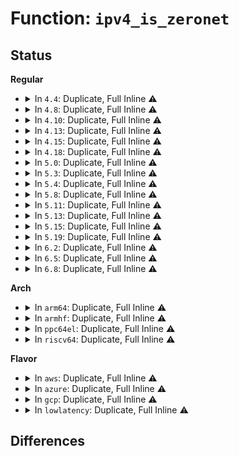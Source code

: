 # Function: <code>ipv4_is_zeronet</code>

## Status
<b>Regular</b>
<ul>
<li>
<details>
<summary>In <code>4.4</code>: Duplicate, Full Inline ⚠️</summary>

**Collision:** Static Duplication

**Inline:** Full

**Transformation:** False

**Instances:**

```
In net/ipv4/route.c (ffffffff81755810)
Location: include/linux/in.h:63
Inline: True
```
```
In net/ipv4/devinet.c (ffffffff817925c1)
Location: include/linux/in.h:63
Inline: True
Inline callers:
  - net/ipv4/devinet.c:devinet_ioctl
```
```
In net/ipv4/fib_frontend.c (0)
Location: include/linux/in.h:63
Inline: True
```
```
In net/ipv6/addrconf.c (ffffffff817c91d1)
Location: include/linux/in.h:63
Inline: True
Inline callers:
  - net/ipv6/addrconf.c:__ipv6_isatap_ifid
```
</details>
</li>
<li>
<details>
<summary>In <code>4.8</code>: Duplicate, Full Inline ⚠️</summary>

**Collision:** Static Duplication

**Inline:** Full

**Transformation:** False

**Instances:**

```
In net/ipv4/route.c (ffffffff817c19ab)
Location: include/linux/in.h:63
Inline: True
```
```
In net/ipv4/devinet.c (ffffffff817ff3c8)
Location: include/linux/in.h:63
Inline: True
Inline callers:
  - net/ipv4/devinet.c:devinet_ioctl
```
```
In net/ipv4/fib_frontend.c (0)
Location: include/linux/in.h:63
Inline: True
```
```
In net/ipv6/addrconf.c (ffffffff818363b1)
Location: include/linux/in.h:63
Inline: True
Inline callers:
  - net/ipv6/addrconf.c:__ipv6_isatap_ifid
```
</details>
</li>
<li>
<details>
<summary>In <code>4.10</code>: Duplicate, Full Inline ⚠️</summary>

**Collision:** Static Duplication

**Inline:** Full

**Transformation:** False

**Instances:**

```
In net/ipv4/route.c (ffffffff817f1faa)
Location: include/linux/in.h:63
Inline: True
Inline callers:
  - net/ipv4/route.c:ip_route_input_noref
  - net/ipv4/route.c:ip_route_input_noref
```
```
In net/ipv4/devinet.c (ffffffff81830328)
Location: include/linux/in.h:63
Inline: True
Inline callers:
  - net/ipv4/devinet.c:devinet_ioctl
```
```
In net/ipv4/fib_frontend.c (0)
Location: include/linux/in.h:63
Inline: True
```
```
In net/ipv6/addrconf.c (ffffffff81867ec1)
Location: include/linux/in.h:63
Inline: True
Inline callers:
  - net/ipv6/addrconf.c:__ipv6_isatap_ifid
```
</details>
</li>
<li>
<details>
<summary>In <code>4.13</code>: Duplicate, Full Inline ⚠️</summary>

**Collision:** Static Duplication

**Inline:** Full

**Transformation:** False

**Instances:**

```
In net/ipv4/route.c (0)
Location: include/linux/in.h:63
Inline: True
```
```
In net/ipv4/devinet.c (0)
Location: include/linux/in.h:63
Inline: True
```
```
In net/ipv4/fib_frontend.c (0)
Location: include/linux/in.h:63
Inline: True
```
```
In net/ipv6/addrconf.c (ffffffff8188c7b1)
Location: include/linux/in.h:63
Inline: True
Inline callers:
  - net/ipv6/addrconf.c:__ipv6_isatap_ifid
```
</details>
</li>
<li>
<details>
<summary>In <code>4.15</code>: Duplicate, Full Inline ⚠️</summary>

**Collision:** Static Duplication

**Inline:** Full

**Transformation:** False

**Instances:**

```
In net/ipv4/route.c (0)
Location: include/linux/in.h:63
Inline: True
```
```
In net/ipv4/devinet.c (0)
Location: include/linux/in.h:63
Inline: True
```
```
In net/ipv4/fib_frontend.c (0)
Location: include/linux/in.h:63
Inline: True
```
```
In net/ipv6/addrconf.c (ffffffff8190db41)
Location: include/linux/in.h:63
Inline: True
Inline callers:
  - net/ipv6/addrconf.c:__ipv6_isatap_ifid
```
</details>
</li>
<li>
<details>
<summary>In <code>4.18</code>: Duplicate, Full Inline ⚠️</summary>

**Collision:** Static Duplication

**Inline:** Full

**Transformation:** False

**Instances:**

```
In net/ipv4/route.c (ffffffff818e58fb)
Location: include/linux/in.h:63
Inline: True
Inline callers:
  - net/ipv4/route.c:ip_route_output_key_hash_rcu
  - net/ipv4/route.c:ip_route_output_key_hash_rcu
  - net/ipv4/route.c:ip_route_input_slow
  - net/ipv4/route.c:ip_route_input_slow
  - net/ipv4/route.c:ip_route_input_slow
  - net/ipv4/route.c:__ip_do_redirect
```
```
In net/ipv4/devinet.c (ffffffff81927972)
Location: include/linux/in.h:63
Inline: True
Inline callers:
  - net/ipv4/devinet.c:devinet_ioctl
  - net/ipv4/devinet.c:devinet_ioctl
  - net/ipv4/devinet.c:devinet_ioctl
```
```
In net/ipv4/fib_frontend.c (ffffffff819329ee)
Location: include/linux/in.h:63
Inline: True
Inline callers:
  - net/ipv4/fib_frontend.c:fib_del_ifaddr
  - net/ipv4/fib_frontend.c:fib_del_ifaddr
  - net/ipv4/fib_frontend.c:fib_modify_prefix_metric
  - net/ipv4/fib_frontend.c:fib_add_ifaddr
  - net/ipv4/fib_frontend.c:fib_compute_spec_dst
  - net/ipv4/fib_frontend.c:inet_addr_type_dev_table
  - net/ipv4/fib_frontend.c:inet_dev_addr_type
  - net/ipv4/fib_frontend.c:inet_addr_type
```
```
In net/ipv6/addrconf.c (ffffffff81964e11)
Location: include/linux/in.h:63
Inline: True
Inline callers:
  - net/ipv6/addrconf.c:__ipv6_isatap_ifid
```
</details>
</li>
<li>
<details>
<summary>In <code>5.0</code>: Duplicate, Full Inline ⚠️</summary>

**Collision:** Static Duplication

**Inline:** Full

**Transformation:** False

**Instances:**

```
In net/ipv4/route.c (ffffffff8191280b)
Location: include/linux/in.h:63
Inline: True
Inline callers:
  - net/ipv4/route.c:ip_route_output_key_hash_rcu
  - net/ipv4/route.c:ip_route_output_key_hash_rcu
  - net/ipv4/route.c:ip_route_input_slow
  - net/ipv4/route.c:ip_route_input_slow
  - net/ipv4/route.c:ip_route_input_slow
  - net/ipv4/route.c:__ip_do_redirect
```
```
In net/ipv4/devinet.c (ffffffff81956d09)
Location: include/linux/in.h:63
Inline: True
Inline callers:
  - net/ipv4/devinet.c:devinet_ioctl
  - net/ipv4/devinet.c:devinet_ioctl
  - net/ipv4/devinet.c:devinet_ioctl
```
```
In net/ipv4/fib_frontend.c (ffffffff8196227e)
Location: include/linux/in.h:63
Inline: True
Inline callers:
  - net/ipv4/fib_frontend.c:fib_del_ifaddr
  - net/ipv4/fib_frontend.c:fib_del_ifaddr
  - net/ipv4/fib_frontend.c:fib_modify_prefix_metric
  - net/ipv4/fib_frontend.c:fib_add_ifaddr
  - net/ipv4/fib_frontend.c:fib_compute_spec_dst
  - net/ipv4/fib_frontend.c:inet_addr_type_dev_table
  - net/ipv4/fib_frontend.c:inet_dev_addr_type
  - net/ipv4/fib_frontend.c:inet_addr_type
```
```
In net/ipv6/addrconf.c (ffffffff8199a291)
Location: include/linux/in.h:63
Inline: True
Inline callers:
  - net/ipv6/addrconf.c:__ipv6_isatap_ifid
```
</details>
</li>
<li>
<details>
<summary>In <code>5.3</code>: Duplicate, Full Inline ⚠️</summary>

**Collision:** Static Duplication

**Inline:** Full

**Transformation:** False

**Instances:**

```
In net/ipv4/route.c (0)
Location: include/linux/in.h:64
Inline: True
```
```
In net/ipv4/devinet.c (0)
Location: include/linux/in.h:64
Inline: True
```
```
In net/ipv4/fib_frontend.c (0)
Location: include/linux/in.h:64
Inline: True
```
```
In net/ipv6/addrconf.c (0)
Location: include/linux/in.h:64
Inline: True
```
</details>
</li>
<li>
<details>
<summary>In <code>5.4</code>: Duplicate, Full Inline ⚠️</summary>

**Collision:** Static Duplication

**Inline:** Full

**Transformation:** False

**Instances:**

```
In net/ipv4/route.c (0)
Location: include/linux/in.h:64
Inline: True
```
```
In net/ipv4/devinet.c (0)
Location: include/linux/in.h:64
Inline: True
```
```
In net/ipv4/fib_frontend.c (0)
Location: include/linux/in.h:64
Inline: True
```
```
In net/ipv6/addrconf.c (0)
Location: include/linux/in.h:64
Inline: True
```
</details>
</li>
<li>
<details>
<summary>In <code>5.8</code>: Duplicate, Full Inline ⚠️</summary>

**Collision:** Static Duplication

**Inline:** Full

**Transformation:** False

**Instances:**

```
In net/ipv4/route.c (0)
Location: include/linux/in.h:64
Inline: True
```
```
In net/ipv4/devinet.c (0)
Location: include/linux/in.h:64
Inline: True
```
```
In net/ipv4/fib_frontend.c (0)
Location: include/linux/in.h:64
Inline: True
```
```
In net/ipv6/addrconf.c (0)
Location: include/linux/in.h:64
Inline: True
```
</details>
</li>
<li>
<details>
<summary>In <code>5.11</code>: Duplicate, Full Inline ⚠️</summary>

**Collision:** Static Duplication

**Inline:** Full

**Transformation:** False

**Instances:**

```
In net/ipv4/route.c (0)
Location: include/linux/in.h:64
Inline: True
```
```
In net/ipv4/devinet.c (0)
Location: include/linux/in.h:64
Inline: True
```
```
In net/ipv4/fib_frontend.c (0)
Location: include/linux/in.h:64
Inline: True
```
```
In net/ipv4/ip_tunnel_core.c (0)
Location: include/linux/in.h:64
Inline: True
```
```
In net/ipv6/addrconf.c (0)
Location: include/linux/in.h:64
Inline: True
```
</details>
</li>
<li>
<details>
<summary>In <code>5.13</code>: Duplicate, Full Inline ⚠️</summary>

**Collision:** Static Duplication

**Inline:** Full

**Transformation:** False

**Instances:**

```
In net/ipv4/route.c (0)
Location: include/linux/in.h:64
Inline: True
```
```
In net/ipv4/devinet.c (0)
Location: include/linux/in.h:64
Inline: True
```
```
In net/ipv4/fib_frontend.c (0)
Location: include/linux/in.h:64
Inline: True
```
```
In net/ipv4/ip_tunnel_core.c (0)
Location: include/linux/in.h:64
Inline: True
```
```
In net/ipv6/addrconf.c (0)
Location: include/linux/in.h:64
Inline: True
```
</details>
</li>
<li>
<details>
<summary>In <code>5.15</code>: Duplicate, Full Inline ⚠️</summary>

**Collision:** Static Duplication

**Inline:** Full

**Transformation:** False

**Instances:**

```
In net/ipv4/route.c (0)
Location: include/linux/in.h:64
Inline: True
```
```
In net/ipv4/devinet.c (0)
Location: include/linux/in.h:64
Inline: True
```
```
In net/ipv4/fib_frontend.c (0)
Location: include/linux/in.h:64
Inline: True
```
```
In net/ipv4/ip_tunnel_core.c (0)
Location: include/linux/in.h:64
Inline: True
```
```
In net/ipv6/addrconf.c (0)
Location: include/linux/in.h:64
Inline: True
```
</details>
</li>
<li>
<details>
<summary>In <code>5.19</code>: Duplicate, Full Inline ⚠️</summary>

**Collision:** Static Duplication

**Inline:** Full

**Transformation:** False

**Instances:**

```
In net/ipv4/route.c (0)
Location: include/linux/in.h:64
Inline: True
```
```
In net/ipv4/devinet.c (0)
Location: include/linux/in.h:64
Inline: True
```
```
In net/ipv4/fib_frontend.c (0)
Location: include/linux/in.h:64
Inline: True
```
```
In net/ipv4/ip_tunnel_core.c (0)
Location: include/linux/in.h:64
Inline: True
```
```
In net/ipv6/addrconf.c (0)
Location: include/linux/in.h:64
Inline: True
```
</details>
</li>
<li>
<details>
<summary>In <code>6.2</code>: Duplicate, Full Inline ⚠️</summary>

**Collision:** Static Duplication

**Inline:** Full

**Transformation:** False

**Instances:**

```
In net/ipv4/route.c (0)
Location: include/linux/in.h:64
Inline: True
```
```
In net/ipv4/devinet.c (0)
Location: include/linux/in.h:64
Inline: True
```
```
In net/ipv4/fib_frontend.c (0)
Location: include/linux/in.h:64
Inline: True
```
```
In net/ipv4/ip_tunnel_core.c (0)
Location: include/linux/in.h:64
Inline: True
```
```
In net/ipv6/addrconf.c (0)
Location: include/linux/in.h:64
Inline: True
```
</details>
</li>
<li>
<details>
<summary>In <code>6.5</code>: Duplicate, Full Inline ⚠️</summary>

**Collision:** Static Duplication

**Inline:** Full

**Transformation:** False

**Instances:**

```
In net/core/rtnetlink.c (0)
Location: include/linux/in.h:64
Inline: True
```
```
In net/ipv4/route.c (0)
Location: include/linux/in.h:64
Inline: True
```
```
In net/ipv4/devinet.c (0)
Location: include/linux/in.h:64
Inline: True
```
```
In net/ipv4/fib_frontend.c (0)
Location: include/linux/in.h:64
Inline: True
```
```
In net/ipv4/ip_tunnel_core.c (0)
Location: include/linux/in.h:64
Inline: True
```
```
In net/ipv6/addrconf.c (0)
Location: include/linux/in.h:64
Inline: True
```
</details>
</li>
<li>
<details>
<summary>In <code>6.8</code>: Duplicate, Full Inline ⚠️</summary>

**Collision:** Static Duplication

**Inline:** Full

**Transformation:** False

**Instances:**

```
In net/core/rtnetlink.c (0)
Location: include/linux/in.h:64
Inline: True
```
```
In net/ipv4/route.c (0)
Location: include/linux/in.h:64
Inline: True
```
```
In net/ipv4/devinet.c (0)
Location: include/linux/in.h:64
Inline: True
```
```
In net/ipv4/fib_frontend.c (0)
Location: include/linux/in.h:64
Inline: True
```
```
In net/ipv4/ip_tunnel_core.c (0)
Location: include/linux/in.h:64
Inline: True
```
```
In net/ipv6/addrconf.c (0)
Location: include/linux/in.h:64
Inline: True
```
</details>
</li>
</ul>
<b>Arch</b>
<ul>
<li>
<details>
<summary>In <code>arm64</code>: Duplicate, Full Inline ⚠️</summary>

**Collision:** Static Duplication

**Inline:** Full

**Transformation:** False

**Instances:**

```
In net/ipv4/route.c (0)
Location: include/linux/in.h:64
Inline: True
```
```
In net/ipv4/devinet.c (0)
Location: include/linux/in.h:64
Inline: True
```
```
In net/ipv4/fib_frontend.c (0)
Location: include/linux/in.h:64
Inline: True
```
```
In net/ipv6/addrconf.c (0)
Location: include/linux/in.h:64
Inline: True
```
</details>
</li>
<li>
<details>
<summary>In <code>armhf</code>: Duplicate, Full Inline ⚠️</summary>

**Collision:** Static Duplication

**Inline:** Full

**Transformation:** False

**Instances:**

```
In net/ipv4/route.c (0)
Location: include/linux/in.h:64
Inline: True
```
```
In net/ipv4/devinet.c (0)
Location: include/linux/in.h:64
Inline: True
```
```
In net/ipv4/fib_frontend.c (0)
Location: include/linux/in.h:64
Inline: True
```
```
In net/ipv6/addrconf.c (0)
Location: include/linux/in.h:64
Inline: True
```
</details>
</li>
<li>
<details>
<summary>In <code>ppc64el</code>: Duplicate, Full Inline ⚠️</summary>

**Collision:** Static Duplication

**Inline:** Full

**Transformation:** False

**Instances:**

```
In net/ipv4/route.c (0)
Location: include/linux/in.h:64
Inline: True
```
```
In net/ipv4/devinet.c (0)
Location: include/linux/in.h:64
Inline: True
```
```
In net/ipv4/fib_frontend.c (0)
Location: include/linux/in.h:64
Inline: True
```
```
In net/ipv6/addrconf.c (0)
Location: include/linux/in.h:64
Inline: True
```
</details>
</li>
<li>
<details>
<summary>In <code>riscv64</code>: Duplicate, Full Inline ⚠️</summary>

**Collision:** Static Duplication

**Inline:** Full

**Transformation:** False

**Instances:**

```
In net/ipv4/route.c (0)
Location: include/linux/in.h:64
Inline: True
```
```
In net/ipv4/devinet.c (0)
Location: include/linux/in.h:64
Inline: True
```
```
In net/ipv4/fib_frontend.c (0)
Location: include/linux/in.h:64
Inline: True
```
```
In net/ipv6/addrconf.c (0)
Location: include/linux/in.h:64
Inline: True
```
</details>
</li>
</ul>
<b>Flavor</b>
<ul>
<li>
<details>
<summary>In <code>aws</code>: Duplicate, Full Inline ⚠️</summary>

**Collision:** Static Duplication

**Inline:** Full

**Transformation:** False

**Instances:**

```
In net/ipv4/route.c (0)
Location: include/linux/in.h:64
Inline: True
```
```
In net/ipv4/devinet.c (0)
Location: include/linux/in.h:64
Inline: True
```
```
In net/ipv4/fib_frontend.c (0)
Location: include/linux/in.h:64
Inline: True
```
```
In net/ipv6/addrconf.c (0)
Location: include/linux/in.h:64
Inline: True
```
</details>
</li>
<li>
<details>
<summary>In <code>azure</code>: Duplicate, Full Inline ⚠️</summary>

**Collision:** Static Duplication

**Inline:** Full

**Transformation:** False

**Instances:**

```
In net/ipv4/route.c (0)
Location: include/linux/in.h:64
Inline: True
```
```
In net/ipv4/devinet.c (0)
Location: include/linux/in.h:64
Inline: True
```
```
In net/ipv4/fib_frontend.c (0)
Location: include/linux/in.h:64
Inline: True
```
```
In net/ipv6/addrconf.c (0)
Location: include/linux/in.h:64
Inline: True
```
</details>
</li>
<li>
<details>
<summary>In <code>gcp</code>: Duplicate, Full Inline ⚠️</summary>

**Collision:** Static Duplication

**Inline:** Full

**Transformation:** False

**Instances:**

```
In net/ipv4/route.c (0)
Location: include/linux/in.h:64
Inline: True
```
```
In net/ipv4/devinet.c (0)
Location: include/linux/in.h:64
Inline: True
```
```
In net/ipv4/fib_frontend.c (0)
Location: include/linux/in.h:64
Inline: True
```
```
In net/ipv6/addrconf.c (0)
Location: include/linux/in.h:64
Inline: True
```
</details>
</li>
<li>
<details>
<summary>In <code>lowlatency</code>: Duplicate, Full Inline ⚠️</summary>

**Collision:** Static Duplication

**Inline:** Full

**Transformation:** False

**Instances:**

```
In net/ipv4/route.c (0)
Location: include/linux/in.h:64
Inline: True
```
```
In net/ipv4/devinet.c (0)
Location: include/linux/in.h:64
Inline: True
```
```
In net/ipv4/fib_frontend.c (0)
Location: include/linux/in.h:64
Inline: True
```
```
In net/ipv6/addrconf.c (0)
Location: include/linux/in.h:64
Inline: True
```
</details>
</li>
</ul>

## Differences
